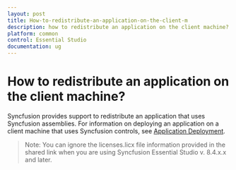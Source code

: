 ```yaml
---
layout: post
title: How-to-redistribute-an-application-on-the-client-m
description: how to redistribute an application on the client machine?
platform: common
control: Essential Studio
documentation: ug
---
```


# How to redistribute an application on the client machine?

Syncfusion provides support to redistribute an application that uses Syncfusion assemblies. For information on deploying an application on a client machine that uses Syncfusion controls, see [Application Deployment](http://www.syncfusion.com/support/kb/2110/).

 > Note: You can ignore the licenses.licx file information provided in the shared link when you are using Syncfusion Essential Studio v. 8.4.x.x and later.

